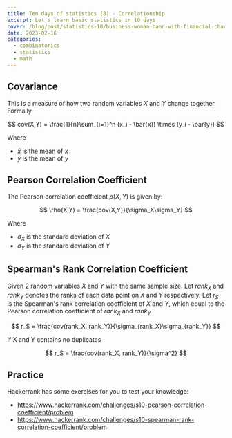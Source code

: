 ```yaml
---
title: Ten days of statistics (8) - Correlationship
excerpt: Let's learn basic statistics in 10 days
cover: /blog/post/statistics-10/business-woman-hand-with-financial-charts-laptop-ta.jpg
date: 2023-02-16
categories:
  - combinatorics
  - statistics
  - math
---
```


## Covariance

This is a measure of how two random variables $X$ and $Y$ change together. Formally

$$
cov(X,Y) = \frac{1}{n}\sum_{i=1}^n (x_i - \bar{x}) \times (y_i - \bar{y})
$$

Where

- $\bar{x}$ is the mean of $x$
- $\bar{y}$ is the mean of $y$

## Pearson Correlation Coefficient

The Pearson correlation coefficient $\rho(X, Y)$ is given by:

$$
\rho(X,Y) = \frac{cov(X,Y)}{\sigma_X\sigma_Y}
$$

Where

- $\sigma_X$ is the standard deviation of $X$
- $\sigma_Y$ is the standard deviation of $Y$

## Spearman's Rank Correlation Coefficient

Given 2 random variables $X$ and $Y$ with the same sample size. Let $rank_X$ and $rank_Y$ denotes the ranks
of each data point on $X$ and $Y$ respectively.
Let $r_S$ is the Spearman's rank correlation coefficient of $X$ and $Y$,
which equal to the Pearson correlation coefficient of $rank_X$ and $rank_Y$

$$
r_S = \frac{cov(rank_X, rank_Y)}{\sigma_{rank_X}\sigma_{rank_Y}}
$$

If X and Y contains no duplicates

$$
r_S = \frac{cov(rank_X, rank_Y)}{\sigma^2}
$$

## Practice

Hackerrank has some exercises for you to test your knowledge:

- https://www.hackerrank.com/challenges/s10-pearson-correlation-coefficient/problem
- https://www.hackerrank.com/challenges/s10-spearman-rank-correlation-coefficient/problem
